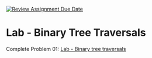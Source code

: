 [![Review Assignment Due Date](https://classroom.github.com/assets/deadline-readme-button-24ddc0f5d75046c5622901739e7c5dd533143b0c8e959d652212380cedb1ea36.svg)](https://classroom.github.com/a/C0u5bdD6)
# Lab - Binary Tree Traversals

Complete Problem 01: [Lab - Binary tree traversals](https://awstechu.instructure.com/courses/517/assignments/36038?module_item_id=122291)

